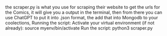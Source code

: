 the scraper.py is what you use for scraping their website to get the urls for the Comics, it will give you a output in the terminal, then from there you can use ChatGPT to put it into .json format, the add that into Mongodb to your coolections, Running the script:
Activate your virtual environment (if not already):
source myenv/bin/activate
Run the script:
python3 scraper.py
